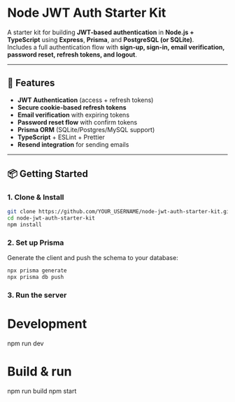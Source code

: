 # Node JWT Auth Starter Kit

A starter kit for building **JWT-based authentication** in **Node.js + TypeScript** using **Express**, **Prisma**, and **PostgreSQL (or SQLite)**.  
Includes a full authentication flow with **sign-up, sign-in, email verification, password reset, refresh tokens, and logout**.

---

## 🚀 Features

- **JWT Authentication** (access + refresh tokens)
- **Secure cookie-based refresh tokens**
- **Email verification** with expiring tokens
- **Password reset flow** with confirm tokens
- **Prisma ORM** (SQLite/Postgres/MySQL support)
- **TypeScript** + ESLint + Prettier
- **Resend integration** for sending emails

---

## 📦 Getting Started

### 1. Clone & Install
```bash
git clone https://github.com/YOUR_USERNAME/node-jwt-auth-starter-kit.git
cd node-jwt-auth-starter-kit
npm install
```

### 2. Set up Prisma

Generate the client and push the schema to your database:

```bash
npx prisma generate
npx prisma db push
```

### 3. Run the server
# Development 
npm run dev

# Build & run
npm run build
npm start
